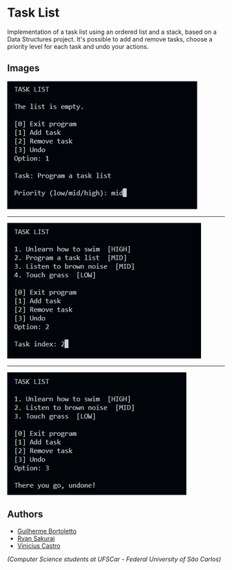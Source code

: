 # Task List

Implementation of a task list using an ordered list and a stack, based on a Data Structures project. It's possible to add and remove tasks, choose a priority level for each task and undo your actions.

## Images

![adding a task](img/adding_task.png)

---

![removing a task](img/removing_task.png)

---

![undoing an action](img/undoing.png)

## Authors
- [Guilherme Bortoletto](https://github.com/guilherme-bortoletto)
- [Ryan Sakurai](https://github.com/ryansakurai)
- [Vinicius Castro](https://github.com/vinciuscastro)

*(Computer Science students at UFSCar - Federal University of São Carlos)*
